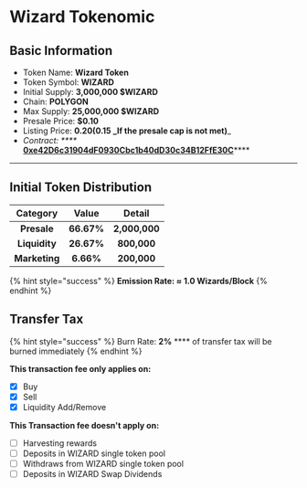 # Wizard Tokenomic

## ​Basic Information

* Token Name: **Wizard Token**
* Token Symbol: **WIZARD**
* Initial Supply: **3,000,000 $WIZARD**
* Chain: **POLYGON**
* Max Supply: **25,000,000 $WIZARD**
* Presale Price: **$0.10**
* Listing Price: **$0.20 ($0.15 \_If the presale cap is not met)**\_
* _Contract: \*\*\*\*_ [**0xe42D6c31904dF0930Cbc1b40dD30c34B12FfE30C**](https://polygonscan.com/token/0xe42d6c31904df0930cbc1b40dd30c34b12ffe30c)\*\*\*\*

***

## **Initial Token Distribution**

|    Category   |    Value   |     Detail    |
| :-----------: | :--------: | :-----------: |
|  **Presale**  | **66.67%** | **2,000,000** |
| **Liquidity** | **26.67%** |  **800,000**  |
| **Marketing** |  **6.66%** |  **200,000**  |

{% hint style="success" %}
**Emission Rate: ≈ 1.0 Wizards/Block**
{% endhint %}

## Transfer Tax <a href="#transfer-tax" id="transfer-tax"></a>

{% hint style="success" %}
Burn Rate: **2%** \*\*\*\* of transfer tax will be burned immediately
{% endhint %}

**This transaction fee only applies on:**

* [x] Buy
* [x] Sell
* [x] Liquidity Add/Remove

**This Transaction fee doesn't apply on:**

* [ ] Harvesting rewards
* [ ] Deposits in WIZARD single token pool
* [ ] Withdraws from WIZARD single token pool
* [ ] Deposits in WIZARD Swap Dividends
